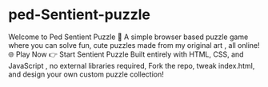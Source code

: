 # ped-Sentient-puzzle
Welcome to Ped Sentient Puzzle 🎉 A simple browser based puzzle game where you can solve fun, cute puzzles made from my original art , all online!  🌐 Play Now 👉 Start Sentient Puzzle  Built entirely with HTML, CSS, and JavaScript , no external libraries required, Fork the repo, tweak index.html, and design your own custom puzzle collection!
